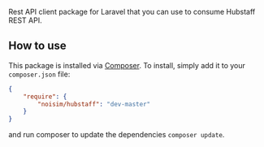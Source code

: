 Rest API client package for Laravel that you can use to consume Hubstaff REST API.

## How to use

This package is installed via [Composer](http://getcomposer.org/). To install, simply add it
to your `composer.json` file:

```json
{
    "require": {
        "noisim/hubstaff": "dev-master"
    }
}
```

and run composer to update the dependencies `composer update`.
